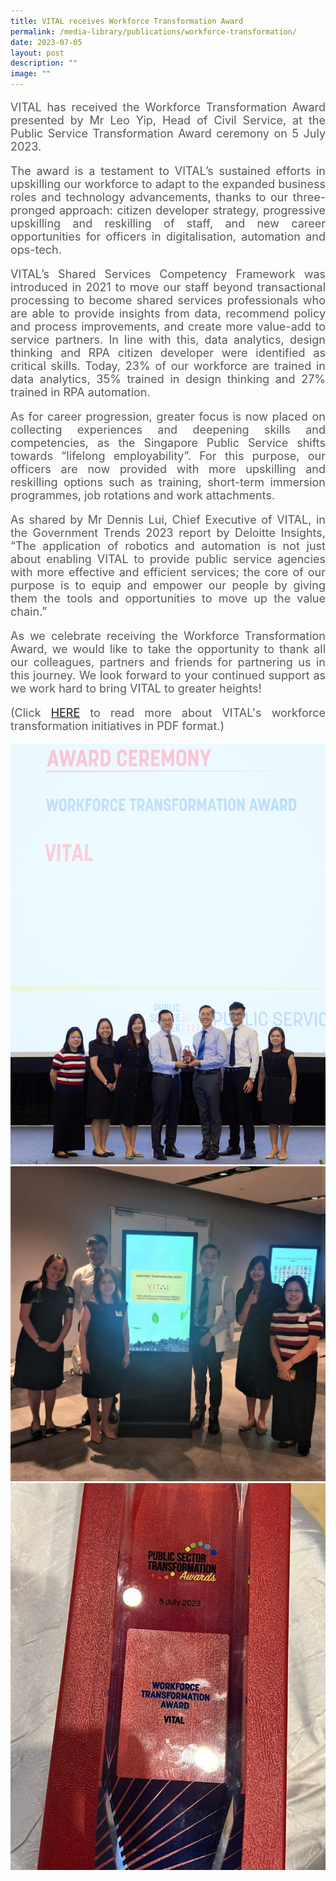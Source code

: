 ```yaml
---
title: VITAL receives Workforce Transformation Award
permalink: /media-library/publications/workforce-transformation/
date: 2023-07-05
layout: post
description: ""
image: ""
---
```

<p style="font-size: 18px;color:#585858;text-align:justify;">
VITAL has received the Workforce Transformation Award presented by Mr&nbsp;Leo Yip, Head of Civil Service, at the Public Service Transformation Award ceremony on 5 July 2023.
</p>

<p style="font-size: 18px;color:#585858;text-align:justify;">
The award is a testament to VITAL’s sustained efforts in upskilling our workforce to adapt to the expanded business roles and technology advancements, thanks to our three-pronged approach: citizen developer strategy, progressive upskilling and reskilling of staff, and new career opportunities for officers in digitalisation, automation and ops-tech.
</p>

<p style="font-size: 18px;color:#585858;text-align:justify;">
VITAL’s Shared Services Competency Framework was introduced in 2021 to move our staff beyond transactional processing to become shared services professionals who are able to provide insights from data, recommend policy and process improvements, and create more value-add to service partners. In line with this, data analytics, design thinking and RPA citizen developer were identified as critical skills. Today, 23% of our workforce are trained in data analytics, 35% trained in design thinking and 27% trained in RPA automation.
</p>

<p style="font-size: 18px;color:#585858;text-align:justify;">
As for career progression, greater focus is now placed on collecting experiences and deepening skills and competencies, as the Singapore Public Service shifts towards “lifelong employability”. For this purpose, our officers are now provided with more upskilling and reskilling options such as training, short-term immersion programmes, job rotations and work attachments.
</p>

<p style="font-size: 18px;color:#585858;text-align:justify;">
As shared by Mr Dennis Lui, Chief Executive of VITAL, in the Government Trends 2023 report by Deloitte Insights, “The application of robotics and automation is not just about enabling VITAL to provide public service agencies with more effective and efficient services; the core of our purpose is to equip and empower our people by giving them the tools and opportunities to move up the value chain.”
</p>

<p style="font-size: 18px;color:#585858;text-align:justify;">
As we celebrate receiving the Workforce Transformation Award, we would like to take the opportunity to thank all our colleagues, partners and friends for partnering us in this journey. We look forward to your continued support as we work hard to bring VITAL to greater heights!
</p>

<p style="font-size: 18px;color:#585858;text-align:justify;">
(Click <a href="/files/workforce transformation award.pdf">HERE</a> to read more about VITAL's workforce transformation initiatives in PDF format.)</p>

<img src="/images/Media/pst 01.jpg">
<br>
<img src="/images/Media/pst 03.jpg">
<br>
<img src="/images/Media/pst 04.jpg">